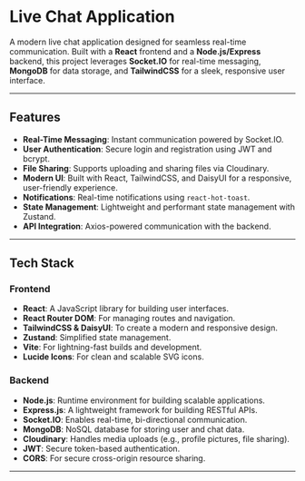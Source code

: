 # Live Chat Application

A modern live chat application designed for seamless real-time communication. Built with a **React** frontend and a **Node.js/Express** backend, this project leverages **Socket.IO** for real-time messaging, **MongoDB** for data storage, and **TailwindCSS** for a sleek, responsive user interface.    

---

## Features

- **Real-Time Messaging**: Instant communication powered by Socket.IO.
- **User Authentication**: Secure login and registration using JWT and bcrypt.
- **File Sharing**: Supports uploading and sharing files via Cloudinary.
- **Modern UI**: Built with React, TailwindCSS, and DaisyUI for a responsive, user-friendly experience.
- **Notifications**: Real-time notifications using `react-hot-toast`.
- **State Management**: Lightweight and performant state management with Zustand.
- **API Integration**: Axios-powered communication with the backend.

---

## Tech Stack

### **Frontend**
- **React**: A JavaScript library for building user interfaces.
- **React Router DOM**: For managing routes and navigation.
- **TailwindCSS & DaisyUI**: To create a modern and responsive design.
- **Zustand**: Simplified state management.
- **Vite**: For lightning-fast builds and development.
- **Lucide Icons**: For clean and scalable SVG icons.

### **Backend**
- **Node.js**: Runtime environment for building scalable applications.
- **Express.js**: A lightweight framework for building RESTful APIs.
- **Socket.IO**: Enables real-time, bi-directional communication.
- **MongoDB**: NoSQL database for storing user and chat data.
- **Cloudinary**: Handles media uploads (e.g., profile pictures, file sharing).
- **JWT**: Secure token-based authentication.
- **CORS**: For secure cross-origin resource sharing.

---
